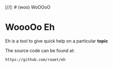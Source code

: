 [//]: # (woo) WoOOoO
# WoooOo Eh

Eh is a tool to give quick help on a particular **topic**

The source code can be found at:

    https://github.com/roaet/eh

